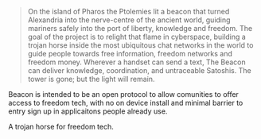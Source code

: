> On the island of Pharos the Ptolemies lit a beacon that turned Alexandria into the nerve-centre of the ancient world, guiding mariners safely into the port of liberty, knowledge and freedom.
> The goal of the project is to relight that flame in cyberspace, building a trojan horse inside the most ubiquitous chat networks in the world to guide people towards free information, freedom networks and freedom money. 
> Wherever a handset can send a text, The Beacon can deliver knowledge, coordination, and untraceable Satoshis.
> The tower is gone; but the light will remain.

Beacon is intended to be an open protocol to allow comunities to offer access to freedom tech, with no on device install and minimal barrier to entry sign up in applicaitons people already use. 

A trojan horse for freedom tech. 








